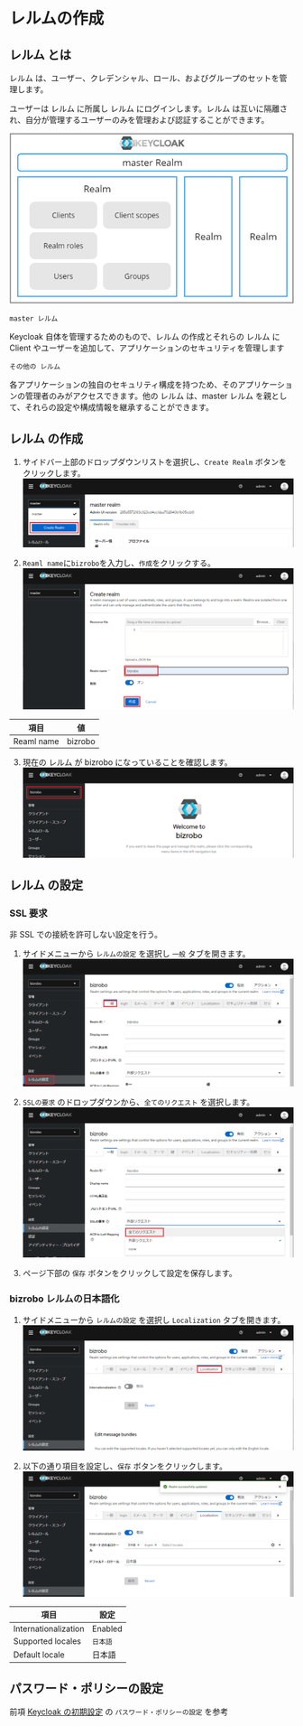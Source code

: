 # レルムの作成
## レルム とは

レルム は、ユーザー、クレデンシャル、ロール、およびグループのセットを管理します。

ユーザーは レルム に所属し レルム にログインします。レルム は互いに隔離され、自分が管理するユーザーのみを管理および認証することができます。

![welcometokeycloak](image/setup-realm/overview-realm.png)

`master レルム`

Keycloak 自体を管理するためのもので、レルム の作成とそれらの レルム に Client やユーザーを追加して、アプリケーションのセキュリティを管理します

`その他の レルム`

各アプリケーションの独自のセキュリティ構成を持つため、そのアプリケーションの管理者のみがアクセスできます。他の レルム は、master レルム を親として、それらの設定や構成情報を継承することができます。

## レルム の作成

1.  サイドバー上部のドロップダウンリストを選択し、`Create Realm` ボタンをクリックします。
    ![createreaml](image/setup-realm/createreaml.png)

2.  `Reaml name`に`bizrobo`を入力し、`作成`をクリックする。
    ![createbizroborealm](image/setup-realm/createbizroborealm.png)

| 項目       | 値      |
| ---------- | ------- |
| Reaml name | bizrobo |
  
3.  現在の レルム が bizrobo になっていることを確認します。
    ![welcometobizrobo](image/setup-realm/welcometobizrobo.png)

## レルム の設定

### SSL 要求

非 SSL での接続を許可しない設定を行う。

1.  サイドメニューから `レルムの設定` を選択し `一般` タブを開きます。
    ![realmsettings](image/setup-realm/realmsettings.png)

2.  `SSLの要求` のドロップダウンから、`全てのリクエスト` を選択します。
    ![requiressl](image/setup-realm/requiressl.png)

3.  ページ下部の `保存` ボタンをクリックして設定を保存します。

### bizrobo レルムの日本語化

1.  サイドメニューから `レルムの設定` を選択し `Localization` タブを開きます。
    ![realmsettings](image/setup-realm/localization-bizrobo.png)

2.  以下の通り項目を設定し、`保存` ボタンをクリックします。
    ![importclient](image/setup-realm/localize.png)

| 項目                 | 設定     |
| -------------------- | -------- |
| Internationalization | Enabled  |
| Supported locales    | `日本語` |
| Default locale       | 日本語   |

## パスワード・ポリシーの設定

前項 [Keycloak の初期設定](init-keycloak.md) の `パスワード・ポリシーの設定` を参考
